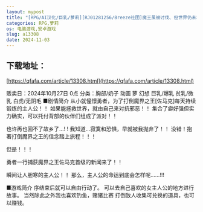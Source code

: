 ```yaml
---
layout: mypost
title: "[RPG/AI汉化/巨乳/萝莉][RJ01281256/Breeze社团]魔王虽被讨伐、但世界仍未和平/魔族の王は討伐されたけど、世界はまだ平和じゃない[Ver1.03][PC+安卓/2G]"
categories: RPG,萝莉
os: 电脑游戏,安卓游戏
slug: a13308
date: 2024-11-03
---
```


## 下载地址：

[https://qfafa.com/article/13308.html](https://qfafa.com/article/13308.html)

贩卖日：2024年10月27日 0点
分类：胸部/奶子 动画 萝 幻想 巨乳/爆乳 贫乳/微乳 白虎/无阴毛
■剧情简介
从小就憧憬勇者，为了打倒魔界之王\[佐马克\]每天持续锻炼的主人公！！
如果能拯救世界，就由自己来对抗邪恶！！
集合了癖好强但实力确实，可以托付背部的伙伴们组成了派对！！

也许再也回不了故乡了…! !
我知道…寂寞和恐惧，早就被我抛弃了！！
没错！抱著打倒魔界之王的信念踏上旅程！！！

但是！！！

勇者一行捕获魔界之王佐马克首级的新闻来了！！

瞬间让人胆寒的主人公！！
那么，主人公的命运到底会怎样呢……!!!

■游戏简介
序结束后就可以自由行动了。
可以去自己喜欢的女主人公的地方进行故事。
当然除此之外我也喜欢钓鱼，赌猪比赛
打倒敌人收集可兑换的道具，也可以赚钱。